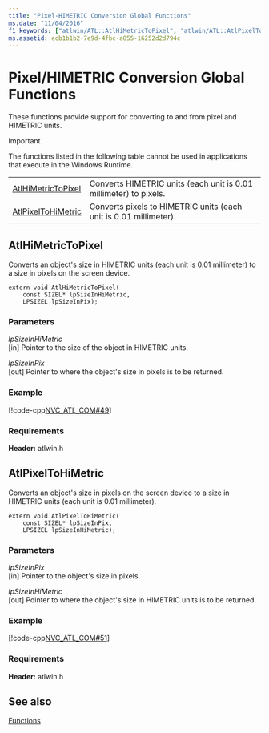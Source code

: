 ```yaml
---
title: "Pixel-HIMETRIC Conversion Global Functions"
ms.date: "11/04/2016"
f1_keywords: ["atlwin/ATL::AtlHiMetricToPixel", "atlwin/ATL::AtlPixelToHiMetric"]
ms.assetid: ecb1b1b2-7e9d-4fbc-a855-16252d2d794c
---
```

# Pixel/HIMETRIC Conversion Global Functions

These functions provide support for converting to and from pixel and HIMETRIC units.

> [!IMPORTANT]
>  The functions listed in the following table cannot be used in applications that execute in the Windows Runtime.

|||
|-|-|
|[AtlHiMetricToPixel](#atlhimetrictopixel)|Converts HIMETRIC units (each unit is 0.01 millimeter) to pixels.|
|[AtlPixelToHiMetric](#atlpixeltohimetric)|Converts pixels to HIMETRIC units (each unit is 0.01 millimeter).|

##  <a name="atlhimetrictopixel"></a>  AtlHiMetricToPixel

Converts an object's size in HIMETRIC units (each unit is 0.01 millimeter) to a size in pixels on the screen device.

```
extern void AtlHiMetricToPixel(
    const SIZEL* lpSizeInHiMetric,
    LPSIZEL lpSizeInPix);
```

### Parameters

*lpSizeInHiMetric*<br/>
[in] Pointer to the size of the object in HIMETRIC units.

*lpSizeInPix*<br/>
[out] Pointer to where the object's size in pixels is to be returned.

### Example

[!code-cpp[NVC_ATL_COM#49](../../atl/codesnippet/cpp/pixel-himetric-conversion-global-functions_1.cpp)]

### Requirements

**Header:** atlwin.h

##  <a name="atlpixeltohimetric"></a>  AtlPixelToHiMetric

Converts an object's size in pixels on the screen device to a size in HIMETRIC units (each unit is 0.01 millimeter).

```
extern void AtlPixelToHiMetric(
    const SIZEL* lpSizeInPix,
    LPSIZEL lpSizeInHiMetric);
```

### Parameters

*lpSizeInPix*<br/>
[in] Pointer to the object's size in pixels.

*lpSizeInHiMetric*<br/>
[out] Pointer to where the object's size in HIMETRIC units is to be returned.

### Example

[!code-cpp[NVC_ATL_COM#51](../../atl/codesnippet/cpp/pixel-himetric-conversion-global-functions_2.cpp)]

### Requirements

**Header:** atlwin.h

## See also

[Functions](../../atl/reference/atl-functions.md)
